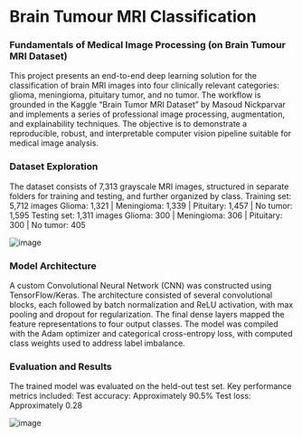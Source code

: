 # Brain Tumour MRI Classification
### Fundamentals of Medical Image Processing (on Brain Tumour MRI Dataset)

This project presents an end-to-end deep learning solution for the classification of brain MRI images into four clinically relevant categories: glioma, meningioma, pituitary tumor, and no tumor. The workflow is grounded in the Kaggle “Brain Tumor MRI Dataset” by Masoud Nickparvar and implements a series of professional image processing, augmentation, and explainability techniques. The objective is to demonstrate a reproducible, robust, and interpretable computer vision pipeline suitable for medical image analysis.

### Dataset Exploration
The dataset consists of 7,313 grayscale MRI images, structured in separate folders for training and testing, and further organized by class.
Training set: 5,712 images
Glioma: 1,321  | Meningioma: 1,339  | Pituitary: 1,457 | No tumor: 1,595
Testing set: 1,311 images
Glioma: 300  | Meningioma: 306  | Pituitary: 300 | No tumor: 405

![image](https://github.com/user-attachments/assets/46230eb5-8a67-4ec5-83a3-939ce8bb3a7b)


### Model Architecture
A custom Convolutional Neural Network (CNN) was constructed using TensorFlow/Keras. The architecture consisted of several convolutional blocks, each followed by batch normalization and ReLU activation, with max pooling and dropout for regularization. The final dense layers mapped the feature representations to four output classes. The model was compiled with the Adam optimizer and categorical cross-entropy loss, with computed class weights used to address label imbalance.

### Evaluation and Results
The trained model was evaluated on the held-out test set. Key performance metrics included:
Test accuracy: Approximately 90.5%
Test loss: Approximately 0.28

![image](https://github.com/user-attachments/assets/3c1dbfad-7787-4c89-a0e7-ff0fd3735bd0)







